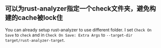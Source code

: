 ## 可以为rust-analyzer指定一个check文件夹，避免构建的cache被lock住

You can already setup rust-analyzer to use different folder. I set `Check On Save` to `check` and in `Check On Save: Extra Args` to `--target-dir target/rust-analyzer-target`.